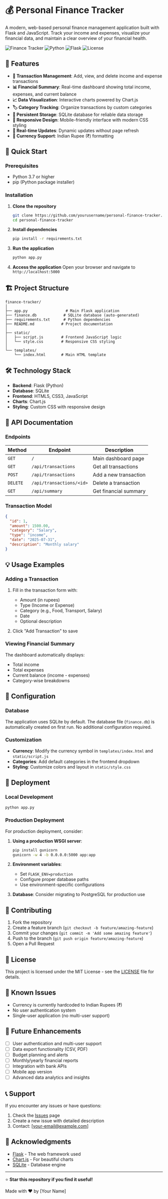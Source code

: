# 💰 Personal Finance Tracker

A modern, web-based personal finance management application built with Flask and JavaScript. Track your income and expenses, visualize your financial data, and maintain a clear overview of your financial health.

![Finance Tracker](https://img.shields.io/badge/Version-1.0.0-blue.svg)
![Python](https://img.shields.io/badge/Python-3.7+-green.svg)
![Flask](https://img.shields.io/badge/Flask-2.0+-red.svg)
![License](https://img.shields.io/badge/License-MIT-yellow.svg)

## 🌟 Features

- **💸 Transaction Management**: Add, view, and delete income and expense transactions
- **📊 Financial Summary**: Real-time dashboard showing total income, expenses, and current balance
- **📈 Data Visualization**: Interactive charts powered by Chart.js
- **🏷️ Category Tracking**: Organize transactions by custom categories
- **💾 Persistent Storage**: SQLite database for reliable data storage
- **📱 Responsive Design**: Mobile-friendly interface with modern CSS styling
- **🔄 Real-time Updates**: Dynamic updates without page refresh
- **💱 Currency Support**: Indian Rupee (₹) formatting

## 🚀 Quick Start

### Prerequisites

- Python 3.7 or higher
- pip (Python package installer)

### Installation

1. **Clone the repository**
   ```bash
   git clone https://github.com/yourusername/personal-finance-tracker.git
   cd personal-finance-tracker
   ```

2. **Install dependencies**
   ```bash
   pip install -r requirements.txt
   ```

3. **Run the application**
   ```bash
   python app.py
   ```

4. **Access the application**
   Open your browser and navigate to `http://localhost:5000`

## 🏗️ Project Structure

```
finance-tracker/
│
├── app.py                 # Main Flask application
├── finance.db            # SQLite database (auto-generated)
├── requirements.txt      # Python dependencies
├── README.md            # Project documentation
│
├── static/
│   ├── script.js        # Frontend JavaScript logic
│   └── style.css        # Responsive CSS styling
│
└── templates/
    └── index.html       # Main HTML template
```

## 🛠️ Technology Stack

- **Backend**: Flask (Python)
- **Database**: SQLite
- **Frontend**: HTML5, CSS3, JavaScript
- **Charts**: Chart.js
- **Styling**: Custom CSS with responsive design

## 📖 API Documentation

### Endpoints

| Method | Endpoint | Description |
|--------|----------|-------------|
| `GET` | `/` | Main dashboard page |
| `GET` | `/api/transactions` | Get all transactions |
| `POST` | `/api/transactions` | Add a new transaction |
| `DELETE` | `/api/transactions/<id>` | Delete a transaction |
| `GET` | `/api/summary` | Get financial summary |

### Transaction Model

```json
{
  "id": 1,
  "amount": 1500.00,
  "category": "Salary",
  "type": "income",
  "date": "2025-07-31",
  "description": "Monthly salary"
}
```

## 💡 Usage Examples

### Adding a Transaction

1. Fill in the transaction form with:
   - Amount (in rupees)
   - Type (Income or Expense)
   - Category (e.g., Food, Transport, Salary)
   - Date
   - Optional description

2. Click "Add Transaction" to save

### Viewing Financial Summary

The dashboard automatically displays:
- Total income
- Total expenses  
- Current balance (income - expenses)
- Category-wise breakdowns

## 🔧 Configuration

### Database

The application uses SQLite by default. The database file (`finance.db`) is automatically created on first run. No additional configuration required.

### Customization

- **Currency**: Modify the currency symbol in `templates/index.html` and `static/script.js`
- **Categories**: Add default categories in the frontend dropdown
- **Styling**: Customize colors and layout in `static/style.css`

## 🚀 Deployment

### Local Development
```bash
python app.py
```

### Production Deployment

For production deployment, consider:

1. **Using a production WSGI server**:
   ```bash
   pip install gunicorn
   gunicorn -w 4 -b 0.0.0.0:5000 app:app
   ```

2. **Environment variables**:
   - Set `FLASK_ENV=production`
   - Configure proper database paths
   - Use environment-specific configurations

3. **Database**: Consider migrating to PostgreSQL for production use

## 🤝 Contributing

1. Fork the repository
2. Create a feature branch (`git checkout -b feature/amazing-feature`)
3. Commit your changes (`git commit -m 'Add some amazing feature'`)
4. Push to the branch (`git push origin feature/amazing-feature`)
5. Open a Pull Request

## 📝 License

This project is licensed under the MIT License - see the [LICENSE](LICENSE) file for details.

## 🐛 Known Issues

- Currency is currently hardcoded to Indian Rupees (₹)
- No user authentication system
- Single-user application (no multi-user support)

## 🔮 Future Enhancements

- [ ] User authentication and multi-user support
- [ ] Data export functionality (CSV, PDF)
- [ ] Budget planning and alerts
- [ ] Monthly/yearly financial reports
- [ ] Integration with bank APIs
- [ ] Mobile app version
- [ ] Advanced data analytics and insights

## 📞 Support

If you encounter any issues or have questions:

1. Check the [Issues](https://github.com/yourusername/personal-finance-tracker/issues) page
2. Create a new issue with detailed description
3. Contact: [your-email@example.com]

## 🙏 Acknowledgments

- [Flask](https://flask.palletsprojects.com/) - The web framework used
- [Chart.js](https://www.chartjs.org/) - For beautiful charts
- [SQLite](https://www.sqlite.org/) - Database engine

---

⭐ **Star this repository if you find it useful!**

Made with ❤️ by [Your Name]

